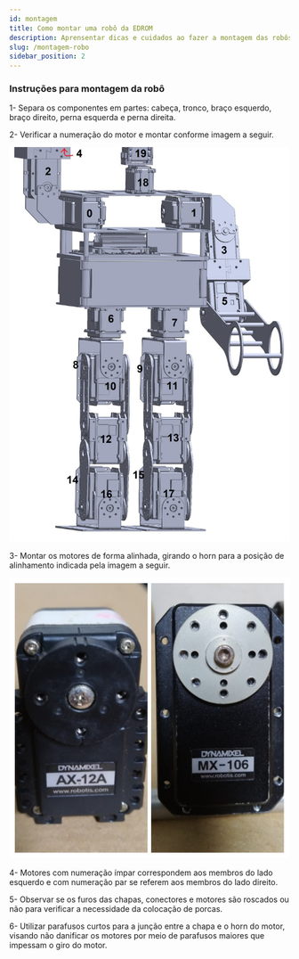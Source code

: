 ```yaml
---
id: montagem
title: Como montar uma robô da EDROM
description: Aprensentar dicas e cuidados ao fazer a montagem das robôs da EDROM
slug: /montagem-robo
sidebar_position: 2
---
```


### Instruções para montagem da robô

1- Separa os componentes em partes: cabeça, tronco, braço esquerdo, braço direito, perna esquerda e perna direita.

2- Verificar a numeração do motor e montar conforme imagem a seguir.

<div align = "center"> 

![img](/img/montagem_e_numeracao.jpeg)  

</div>

3- Montar os motores de forma alinhada, girando o horn para a posição de alinhamento indicada pela imagem a seguir.

<div align = "center"> 

![img](/img/alinhamento.jpeg)  

</div>

4- Motores com numeração ímpar correspondem aos membros do lado esquerdo e com numeração par se referem aos membros do lado direito.

5- Observar se os furos das chapas, conectores e motores são roscados ou não para verificar a necessidade da colocação de porcas.

6- Utilizar parafusos curtos para a junção entre a chapa e o horn do motor, visando não danificar os motores por meio de parafusos maiores que impessam o giro do motor.






